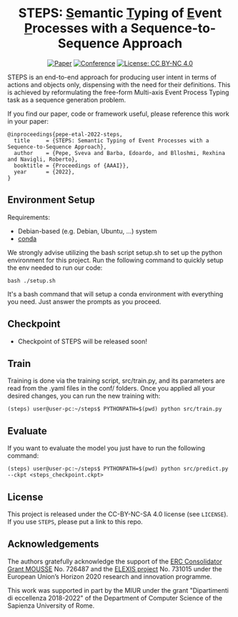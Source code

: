 <div align="center">    

# STEPS: <u>S</u>emantic <u>T</u>yping of <u>E</u>vent <u>P</u>rocesses with a Sequence-to-Sequence Approach

[![Paper](https://img.shields.io/badge/proc-AAAI--Proceedings-blue)](https://github.com/SapienzaNLP/steps/blob/main/docs/AAAI22_STEPS.pdf)
[![Conference](https://img.shields.io/badge/aaai-AAAI--2022-red)](https://aaai.org/Conferences/AAAI-22/)
[![License: CC BY-NC 4.0](https://img.shields.io/badge/License-CC%20BY--NC%204.0-lightgrey.svg)](https://creativecommons.org/licenses/by-nc/4.0/)

</div>

STEPS is an end-to-end approach for producing user intent in terms of actions and objects only, dispensing with the need for their definitions. This is achieved by reformulating the free-form  Multi-axis Event Process Typing task as a sequence generation problem.


If you find our paper, code or framework useful, please reference this work in your paper:

```
@inproceedings{pepe-etal-2022-steps,
  title     = {STEPS: Semantic Typing of Event Processes with a Sequence-to-Sequence Approach},
  author    = {Pepe, Sveva and Barba, Edoardo, and Blloshmi, Rexhina and Navigli, Roberto},
  booktitle = {Proceedings of {AAAI}},
  year      = {2022},
}
```

<!-- ## Code Release  -->

<!-- * The code for running the experiments of STEPS will be released soon! -->

## Environment Setup

Requirements:

* Debian-based (e.g. Debian, Ubuntu, ...) system
* [conda](https://docs.conda.io/en/latest/)

We strongly advise utilizing the bash script setup.sh to set up the python environment for this project.
Run the following command to quickly setup the env needed to run our code: 

```
bash ./setup.sh
```
It's a bash command that will setup a conda environment with everything you need. Just answer the prompts as you proceed.

## Checkpoint

* Checkpoint of STEPS will be released soon!

## Train

Training is done via the training script, src/train.py, and its parameters are read from the .yaml files in the conf/ folders. Once you applied all your desired changes, you can run the new training with:

```
(steps) user@user-pc:~/steps$ PYTHONPATH=$(pwd) python src/train.py
```

## Evaluate

If you want to evaluate the model you just have to run the following command:

```
(steps) user@user-pc:~/steps$ PYTHONPATH=$(pwd) python src/predict.py --ckpt <steps_checkpoint.ckpt>
```

## License
This project is released under the CC-BY-NC-SA 4.0 license (see `LICENSE`). If you use `STEPS`, please put a link to this repo.

## Acknowledgements
The authors gratefully acknowledge the support of the [ERC Consolidator Grant MOUSSE](http://mousse-project.org) No. 726487 and the [ELEXIS project](https://elex.is/) No. 731015 under the European Union’s Horizon 2020 research and innovation programme.

This work was supported in part by the MIUR under the grant "Dipartimenti di eccellenza 2018-2022" of the Department of Computer Science of the Sapienza University of Rome.
